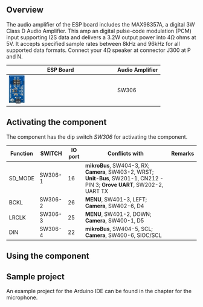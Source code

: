 ## Overview
The audio amplifier of the ESP board includes the MAX98357A, a digital 3W Class D Audio Amplifier. 
This amp an digital pulse-code modulation (PCM) input supporting I2S data and delivers a 3.2W output power into 4Ω ohms at 5V. 
It accepts specified sample rates between 8kHz and 96kHz for all supported data formats. 
Connect your 4Ω speaker at connector J300 at P and N.

ESP Board | Audio Amplifier
--- | ---
<img src="/images/esp32/block_audio.png"  width="15%"> | SW306

## Activating the component
The component has the dip switch *SW306* for activating the component.

|Function|SWITCH|IO port|Conflicts with|Remarks|
|------------------|----------|----------|----------|----------|
|SD_MODE|SW306-1|16|**mikroBus**, SW404-3, RX; **Camera**, SW403-2, WRST; **Unit-Bus**, SW201-1, CN212 - PIN 3; **Grove UART**, SW202-2, UART TX
|BCKL|SW306-2|26|**MENU**, SW401-3, LEFT; **Camera**, SW402-6, D4
|LRCLK|SW306-3|25|**MENU**, SW401-2, DOWN; **Camera**, SW400-1, D5
|DIN|SW306-4|22|**mikroBus**, SW404-5, SCL; **Camera**, SW400-6, SIOC/SCL

## Using the component


## Sample project
An example project for the Arduino IDE can be found in the chapter for the microphone.
